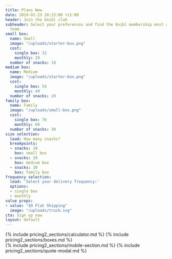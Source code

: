 ```yaml
---
title: Plans New
date: 2019-01-23 20:23:00 +11:00
header: Join the Gnibl club
subheader: Select your preferences and find the Gnibl membership most suited to your
  team.
small box:
  name: Small
  image: "/uploads/starter-box.png"
  cost:
    single box: 32
    monthly: 29
  number of snacks: 10
medium box:
  name: Medium
  image: "/uploads/starter-box.png"
  cost:
    single box: 54
    monthly: 49
  number of snacks: 20
family box:
  name: Family
  image: "/uploads/small-box.png"
  cost:
    single box: 76
    monthly: 69
  number of snacks: 30
size selection:
  lead: How many snacks?
  breakpoints:
  - snacks: 10
    box: small box
  - snacks: 20
    box: medium box
  - snacks: 30
    box: family box
frequency selection:
  lead: 'Select your delivery frequency:'
  options:
  - single box
  - monthly
value props:
- value: "$9 Flat Shipping"
  image: "/uploads/truck.svg"
cta: Sign up now
layout: default
---
```


<main class="pricing fixed-header dotted-bg">
<div class="desktop">
<div class="table"></div>
{% include pricing2_sections/calculator.md %}
{% include pricing2_sections/boxes.md %}
</div>
{% include pricing2_sections/mobile-section.md %}
  {% include pricing2_sections/quote-modal.md %}
</main>
